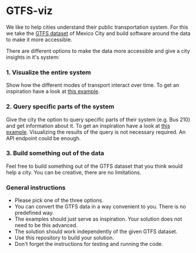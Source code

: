 # GTFS-viz
We like to help cities understand their public transportation system. For this we take the [GTFS dataset](https://github.com/allyapp/GTFS-viz/tree/master/data) of Mexico City and build software around the data to make it more accessible. 

There are different options to make the data more accessible and give a city insights in it's system:

### 1. Visualize the entire system
Show how the different modes of transport interact over time. To get an inspiration have a look at [this example](http://tracker.geops.ch/?z=14&s=1&x=-8235743.4976&y=4971840.9526&l=transport).

### 2. Query specific parts of the system
Give the city the option to query specific parts of their system (e.g. Bus 210) and get information about it. To get an inspiration have a look at [this example](https://transit.land/playground/).
Visualizing the results of the query is not necessary required. An API endpoint could be enough.

### 3. Build something out of the data
Feel free to build something out of the GTFS dataset that you think would help a city. You can be creative, there are no limitations.

### General instructions
* Please pick one of the three options.
* You can convert the GTFS data in a way convenient to you. There is no predefined way. 
* The examples should just serve as inspiration. Your solution does not need to be this advanced.
* The solution should work independently of the given GTFS dataset.
* Use this repository to build your solution.
* Don't forget the instructions for testing and running the code.

